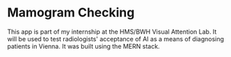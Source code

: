 # Mamogram Checking
This app is part of my internship at the HMS/BWH Visual Attention Lab. It will be used to test radiologists' acceptance of AI as a means of diagnosing patients in Vienna. It was built using the MERN stack.
